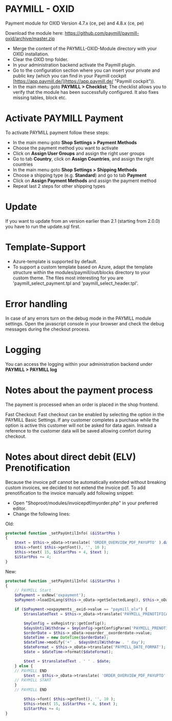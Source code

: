 PAYMILL - OXID
==============

Payment module for OXID Version 4.7.x (ce, pe) and 4.8.x (ce, pe)

Download the module here: https://github.com/paymill/paymill-oxid/archive/master.zip

- Merge the content of the PAYMILL-OXID-Module directory with your OXID installation.
- Clear the OXID tmp folder.
- In your administration backend activate the Paymill plugin.
- Go to the configuration section where you can insert your private and public key (which you can find in your Paymill cockpit [https://app.paymill.de/](https://app.paymill.de/ "Paymill cockpit")).
- In the main menu goto **PAYMILL > Checklist**; The checklist allows you to verify that the module has been successfully configured. It also fixes missing tables, block etc.

# Activate PAYMILL Payment

To activate PAYMILL payment follow these steps:

- In the main menu goto **Shop Settings > Payment Methods**
- Choose the payment method you want to activate
- Click on **Assign User Groups** and assign the right user groups
- Go to tab **Country**, click on **Assign Countries**, and assign the right countries
- In the main menu goto **Shop Settings > Shipping Methods**
- Choose a shipping type (e.g. **Standard**) and go to tab **Payment**
- Click on **Assign Payment Methods** and assign the payment method
- Repeat last 2 steps for other shipping types

# Update
If you want to update from an version earlier than 2.1 (starting from 2.0.0) you have to run the update.sql first.

# Template-Support

- Azure-template is supported by default.
- To support a custom template based on Azure, adapt the template structure within the modules/paymill/out/blocks directory to your custom theme. The files most interesting for you are 'paymill_select_payment.tpl and 'paymill_select_header.tpl'.

# Error handling

In case of any errors turn on the debug mode in the PAYMILL module settings.
Open the javascript console in your browser and check the debug messages during the checkout process.

# Logging

You can access the logging within your administration backend under **PAYMILL > PAYMILL log**

# Notes about the payment process

The payment is processed when an order is placed in the shop frontend.

Fast Checkout: Fast checkout can be enabled by selecting the option in the PAYMILL Basic Settings. If any customer completes a purchase while the option is active this customer will not be asked for data again. Instead a reference to the customer data will be saved allowing comfort during checkout.

# Notes about direct debit (ELV) Prenotification
Because the invoice pdf cannot be automatically extended without breaking custom invoices, we decided to not extend the invoice pdf. To add prenotification to the invoice manually add following snippet:

- Open "Shoproot/modules/invoicepdf/myorder.php" in your preferred editor.
- Change the following lines:

Old:
```php
protected function _setPayUntilInfo( &$iStartPos )
{
    $text = $this->_oData->translate( 'ORDER_OVERVIEW_PDF_PAYUPTO' ).date( 'd.m.Y', mktime( 0, 0, 0, date ( 'm' ), date ( 'd' ) + 7, date( 'Y' ) ) );
    $this->font( $this->getFont(), '', 10 );
    $this->text( 15, $iStartPos + 4, $text );
    $iStartPos += 4;
}
```

New:
```php
protected function _setPayUntilInfo( &$iStartPos )
{
    // PAYMILL Start
    $oPayment = oxNew('oxpayment');
    $oPayment->loadInLang($this->_oData->getSelectedLang(), $this->_oData->oxorder__oxpaymenttype->value);

    if ($oPayment->oxpayments__oxid->value == "paymill_elv") {
        $translatedText = $this->_oData->translate('PAYMILL_PRENOTIFICATION_TEXT');

        $myConfig = oxRegistry::getConfig();
        $daysUntilWithdraw = $myConfig->getConfigParam('PAYMILL_PRENOTIFICATION');
        $orderDate = $this->_oData->oxorder__oxorderdate->value;
        $dateTime = new DateTime($orderDate);
        $dateTime->modify('+' . $daysUntilWithdraw . ' day');
        $dateFormat = $this->_oData->translate('PAYMILL_DATE_FORMAT');
        $date = $dateTime->format($dateFormat);

        $text = $translatedText . ' ' . $date;
    } else {
    // PAYMILL END
        $text = $this->_oData->translate( 'ORDER_OVERVIEW_PDF_PAYUPTO' ).date( 'd.m.Y', mktime( 0, 0, 0, date ( 'm' ), date ( 'd' ) + 7, date( 'Y' ) ) );
    // PAYMILL START
    }
    // PAYMILL END

        $this->font( $this->getFont(), '', 10 );
        $this->text( 15, $iStartPos + 4, $text );
        $iStartPos += 4;
}
```